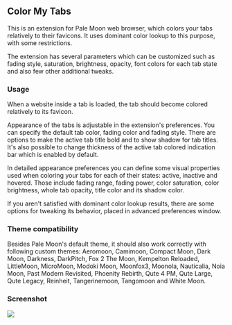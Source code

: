 ## Color My Tabs
This is an extension for Pale Moon web browser, which colors your tabs relatively to their favicons. It uses dominant color lookup to this purpose, with some restrictions.

The extension has several parameters which can be customized such as fading style, saturation, brightness, opacity, font colors for each tab state and also few other additional tweaks.

### Usage
When a website inside a tab is loaded, the tab should become colored relatively to its favicon.

Appearance of the tabs is adjustable in the extension's preferences. You can specify the default tab color, fading color and fading style. There are options to make the active tab title bold and to show shadow for tab titles. It's also possible to change thickness of the active tab colored indication bar which is enabled by default.

In detailed appearance preferences you can define some visual properties used when coloring your tabs for each of their states: active, inactive and hovered. Those include fading range, fading power, color saturation, color brightness, whole tab opacity, title color and its shadow color.

If you aren't satisfied with dominant color lookup results, there are some options for tweaking its behavior, placed in advanced preferences window.

### Theme compatibility
Besides Pale Moon's default theme, it should also work correctly with following custom themes: Aeromoon, Camimoon, Compact Moon, Dark Moon, Darkness, DarkPitch, Fox 2 The Moon, Kempelton Reloaded, LittleMoon, MicroMoon, Modoki Moon, Moonfox3, Moonola, Nauticalia, Noia Moon, Past Modern Revisited, Phoenity Rebirth, Qute 4 PM, Qute Large, Qute Legacy, Reinheit, Tangerinemoon, Tangomoon and White Moon.

### Screenshot
![](http://i.imgur.com/tCkSg2j.png)